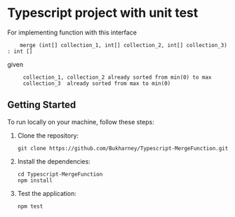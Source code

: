 # Typescript project with unit test

For implementing function with this interface
```
    merge (int[] collection_1, int[] collection_2, int[] collection_3) : int []
```
given
```
     collection_1, collection_2 already sorted from min(0) to max
     collection_3  already sorted from max to min(0)
```

## Getting Started
To run locally on your machine, follow these steps:
1. Clone the repository: 
   ```
   git clone https://github.com/Bukharney/Typescript-MergeFunction.git
   ```

2. Install the dependencies:
   ```
   cd Typescript-MergeFunction
   npm install
   ```

3. Test the application:
   ```
   npm test
   ```
